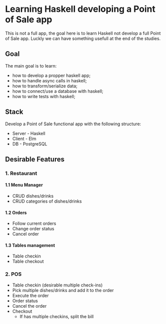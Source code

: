 # Learning Haskell developing a Point of Sale app 

This is not a full app, the goal here is to learn Haskell not develop a full Point of Sale app. Luckly we can have something usefull at the end of the studies.

## Goal

The main goal is to learn:

- how to develop a propper haskell app;
- how to handle async calls in haskell;
- how to transform/serialize data;
- how to connect/use a database with haskell;
- how to write tests with haskell;

## Stack

Develop a Point of Sale functional app with the following structure:
- Server - Haskell
- Client - Elm
- DB - PostgreSQL

## Desirable Features

### 1. Restaurant
#### 1.1 Menu Manager
  - CRUD dishes/drinks
  - CRUD categories of dishes/drinks
#### 1.2 Orders
  - Follow current orders
  - Change order status
  - Cancel order
#### 1.3 Tables management
  - Table checkin
  - Table checkout
### 2. POS
  - Table checkin (desirable multiple check-ins)
  - Pick multiple dishes/drinks and add it to the order
  - Execute the order
  - Order status 
  - Cancel the order
  - Checkout
    - If has multiple checkins, split the bill

